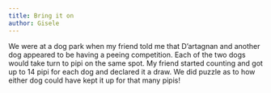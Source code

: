 ```yaml
---
title: Bring it on
author: Gisele
---
```


We were at a dog park when my friend told me that D’artagnan and another dog appeared to be having a peeing competition. Each of the two dogs would take turn to pipi on the same spot. My friend started counting and got up to 14 pipi for each dog and declared it a draw. We did puzzle as to how either dog could have kept it up for that many pipis!
